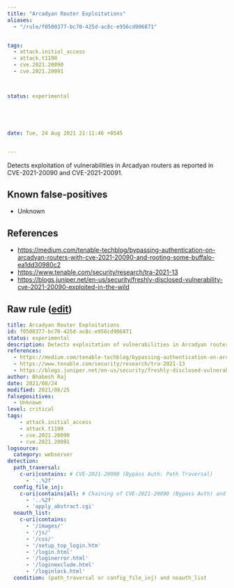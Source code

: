 ```yaml
---
title: "Arcadyan Router Exploitations"
aliases:
  - "/rule/f0500377-bc70-425d-ac8c-e956cd906871"


tags:
  - attack.initial_access
  - attack.t1190
  - cve.2021.20090
  - cve.2021.20091



status: experimental





date: Tue, 24 Aug 2021 21:11:46 +0545


---
```


Detects exploitation of vulnerabilities in Arcadyan routers as reported in CVE-2021-20090 and CVE-2021-20091.

<!--more-->


## Known false-positives

* Unknown



## References

* https://medium.com/tenable-techblog/bypassing-authentication-on-arcadyan-routers-with-cve-2021-20090-and-rooting-some-buffalo-ea1dd30980c2
* https://www.tenable.com/security/research/tra-2021-13
* https://blogs.juniper.net/en-us/security/freshly-disclosed-vulnerability-cve-2021-20090-exploited-in-the-wild


## Raw rule ([edit](https://github.com/SigmaHQ/sigma/edit/master/rules/web/web_arcadyan_router_cve_2021_20090_2021_20091_exploit.yml))
```yaml
title: Arcadyan Router Exploitations
id: f0500377-bc70-425d-ac8c-e956cd906871
status: experimental
description: Detects exploitation of vulnerabilities in Arcadyan routers as reported in CVE-2021-20090 and CVE-2021-20091.
references:
  - https://medium.com/tenable-techblog/bypassing-authentication-on-arcadyan-routers-with-cve-2021-20090-and-rooting-some-buffalo-ea1dd30980c2
  - https://www.tenable.com/security/research/tra-2021-13
  - https://blogs.juniper.net/en-us/security/freshly-disclosed-vulnerability-cve-2021-20090-exploited-in-the-wild
author: Bhabesh Raj
date: 2021/08/24
modified: 2021/08/25
falsepositives:
  - Unknown
level: critical
tags:
    - attack.initial_access
    - attack.t1190
    - cve.2021.20090
    - cve.2021.20091
logsource: 
  category: webserver
detection:
  path_traversal:
    c-uri|contains: # CVE-2021-20090 (Bypass Auth: Path Traversal)
      - '..%2f'
  config_file_inj:
    c-uri|contains|all: # Chaining of CVE-2021-20090 (Bypass Auth) and CVE-2021-20091 (Config File Injection)
      - '..%2f'
      - 'apply_abstract.cgi'
  noauth_list:
    c-uri|contains:
      - '/images/'
      - '/js/'
      - '/css/'
      - '/setup_top_login.htm'
      - '/login.html'
      - '/loginerror.html'
      - '/loginexclude.html'
      - '/loginlock.html'
  condition: (path_traversal or config_file_inj) and noauth_list
```
